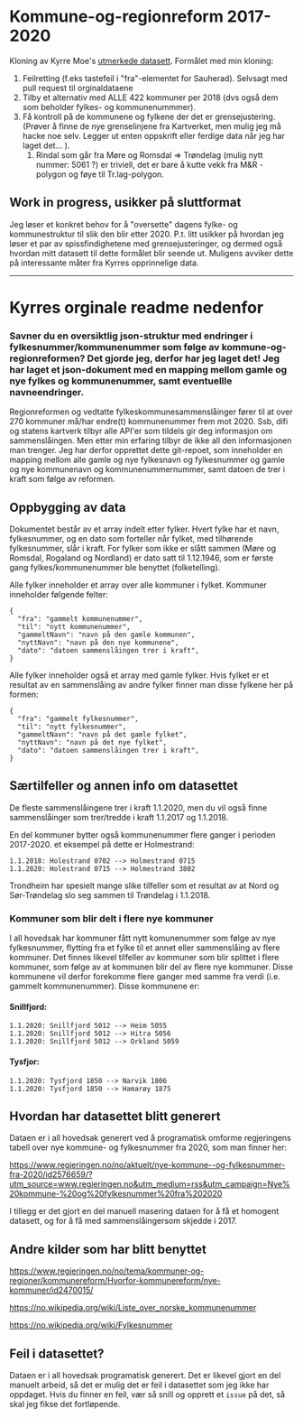 # Kommune-og-regionreform 2017-2020

Kloning av Kyrre Moe's [utmerkede datasett](https://github.com/kyrrelm/kommune-og-regionreform). Formålet med min kloning: 

1. Feilretting (f.eks tastefeil i "fra"-elementet for Sauherad). Selvsagt med pull request til orginaldataene
1. Tilby et alternativ med ALLE 422 kommuner per 2018 (dvs også dem som beholder fylkes- og kommunenummmer). 
1. Få kontroll på de kommunene og fylkene der det er grensejustering. (Prøver å finne de nye grenselinjene fra Kartverket, men mulig jeg må hacke noe selv. Legger ut enten oppskrift eller ferdige data når jeg har laget det... ). 
	1. Rindal som går fra Møre og Romsdal => Trøndelag (mulig nytt nummer: 5061 ?) er triviell, det er bare å kutte vekk fra M&R - polygon og føye til Tr.lag-polygon. 

## Work in progress, usikker på sluttformat

Jeg løser et konkret behov for å "oversette" dagens fylke- og kommunestruktur til slik den blir etter 2020. P.t. litt usikker på 
hvordan jeg løser et par av spissfindighetene med grensejusteringer, og dermed også
hvordan mitt datasett til dette formålet blir seende ut. Muligens avviker dette på interessante
måter fra Kyrres opprinnelige data. 


-------
# Kyrres orginale readme nedenfor 


### Savner du en oversiktlig json-struktur med endringer i fylkesnummer/kommunenummer som følge av kommune-og-regionreformen? Det gjorde jeg, derfor har jeg laget det! Jeg har laget et json-dokument med en mapping mellom gamle og nye fylkes og kommunenummer, samt eventuellle navneendringer.


Regionreformen og vedtatte fylkeskommunesammenslåinger fører til at over 270 kommuner må/har endre(t) kommunenummer frem mot 2020. Ssb, difi og statens kartverk tilbyr alle API'er som tildels gir deg informasjon om sammenslåingen. Men etter min erfaring tilbyr de ikke  all den informasjonen man trenger. Jeg har derfor opprettet dette git-repoet, som inneholder en mapping mellom alle gamle og nye fylkesnavn og fylkesnummer og gamle og nye kommunenavn og kommunenummernummer, samt datoen de trer i kraft som følge av reformen.

## Oppbygging av data

Dokumentet består av et array indelt etter fylker. Hvert fylke har et navn, fylkesnummer, og en dato som forteller når fylket, med tilhørende fylkesnummer, slår i kraft. For fylker som ikke er slått sammen (Møre og Romsdal, Rogaland og Nordland) er dato satt til 1.12.1946, som er første gang fylkes/kommunenummer ble benyttet (folketelling).

Alle fylker inneholder et array over alle kommuner i fylket. Kommuner inneholder følgende felter:
```
{
  "fra": "gammelt kommunenummer",
  "til": "nytt kommunenummer",
  "gammeltNavn": "navn på den gamle kommunen",
  "nyttNavn": "navn på den nye kommunene",
  "dato": "datoen sammenslåingen trer i kraft",
}
```
Alle fylker inneholder også et array med gamle fylker. Hvis fylket er et resultat av en sammenslåing av andre fylker finner man disse fylkene her på formen:
```
{
  "fra": "gammelt fylkesnummer",
  "til": "nytt fylkesnummer",
  "gammeltNavn": "navn på det gamle fylket",
  "nyttNavn": "navn på det nye fylket",
  "dato": "datoen sammenslåingen trer i kraft",
}
```

## Særtilfeller og annen info om datasettet

De fleste sammenslåingene trer i kraft 1.1.2020, men du vil også finne sammenslåinger som trer/tredde i kraft 1.1.2017 og 1.1.2018.

En del kommuner bytter også kommunenummer flere ganger i perioden 2017-2020. et eksempel på dette er Holmestrand:
```
1.1.2018: Holestrand 0702 --> Holmestrand 0715
1.1.2020: Holestrand 0715 --> Holmestrand 3802
```
Trondheim har spesielt mange slike tilfeller som et resultat av at Nord og Sør-Trøndelag slo seg sammen til Trøndelag i 1.1.2018.

### Kommuner som blir delt i flere nye kommuner
I all hovedsak har kommuner fått nytt komunenummer som følge av nye fylkesnummer, flytting fra et fylke til et annet eller sammenslåing av flere kommuner. Det finnes likevel tilfeller av kommuner som blir splittet i flere kommuner, som følge av at kommunen blir del av flere nye kommuner. Disse kommunene vil derfor forekomme flere ganger med samme fra verdi (i.e. gammelt kommunenummer). Disse kommunene er:

#### Snillfjord:
```
1.1.2020: Snillfjord 5012 --> Heim 5055
1.1.2020: Snillfjord 5012 --> Hitra 5056
1.1.2020: Snillfjord 5012 --> Orkland 5059
```
#### Tysfjor:
```
1.1.2020: Tysfjord 1850 --> Narvik 1806
1.1.2020: Tysfjord 1850 --> Hamarøy 1875
```

## Hvordan har datasettet blitt generert

Dataen er i all hovedsak generert ved å programatisk omforme regjeringens tabell over nye kommune- og fylkesnummer fra 2020, som man finner her:

https://www.regjeringen.no/no/aktuelt/nye-kommune--og-fylkesnummer-fra-2020/id2576659/?utm_source=www.regjeringen.no&utm_medium=rss&utm_campaign=Nye%20kommune-%20og%20fylkesnummer%20fra%202020

I tillegg er det gjort en del manuell masering dataen for å få et homogent datasett, og for å få med sammenslåingersom skjedde i 2017.

## Andre kilder som har blitt benyttet

https://www.regjeringen.no/no/tema/kommuner-og-regioner/kommunereform/Hvorfor-kommunereform/nye-kommuner/id2470015/

https://no.wikipedia.org/wiki/Liste_over_norske_kommunenummer

https://no.wikipedia.org/wiki/Fylkesnummer

## Feil i datasettet?

Dataen er i all hovedsak programatisk generert. Det er likevel gjort en del manuelt arbeid, så det er mulig det er feil i datasettet som jeg ikke har oppdaget. Hvis du finner en feil, vær så snill og opprett et `issue` på det, så skal jeg fikse det fortløpende. 


 
      

